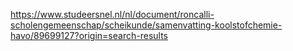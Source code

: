 https://www.studeersnel.nl/nl/document/roncalli-scholengemeenschap/scheikunde/samenvatting-koolstofchemie-havo/89699127?origin=search-results